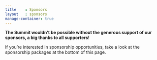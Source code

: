 ```yaml
---
title    : Sponsors
layout   : sponsors
manage-container: true  
---
```


**The Summit wouldn’t be possible without the generous support of our sponsors, a big thanks to all supporters!**

If you’re interested in sponsorship opportunities, take a look at the sponsorship packages at the bottom of this page.
